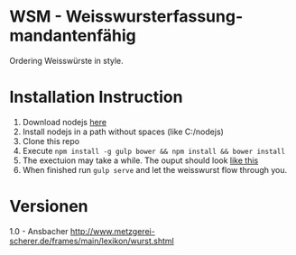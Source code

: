 # WSM - Weisswursterfassung-mandantenfähig

Ordering Weisswürste in style.

# Installation Instruction

1. Download nodejs [here](https://nodejs.org/en/)
2. Install nodejs in a path without spaces (like C:/nodejs)
3. Clone this repo
4. Execute `npm install -g gulp bower && npm install && bower install`
5. The exectuion may take a while. The ouput should look [like this](https://github.com/peter-mueller/weisswurstverwaltung/issues/1#issuecomment-153071900)
6. When finished run `gulp serve` and let the weisswurst flow through you.

# Versionen
1.0 - Ansbacher
http://www.metzgerei-scherer.de/frames/main/lexikon/wurst.shtml
